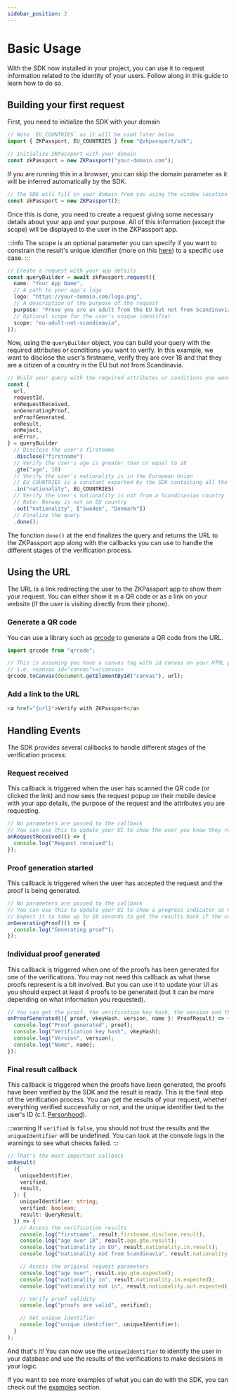```yaml
---
sidebar_position: 2
---
```


# Basic Usage

With the SDK now installed in your project, you can use it to request information related to the identity of your users. Follow along in this guide to learn how to do so.

## Building your first request

First, you need to initialize the SDK with your domain

```typescript
// Note `EU_COUNTRIES` as it will be used later below
import { ZKPassport, EU_COUNTRIES } from "@zkpassport/sdk";

// Initialize ZKPassport with your domain
const zkPassport = new ZKPassport("your-domain.com");
```

If you are running this in a browser, you can skip the domain parameter as it will be inferred automatically by the SDK.

```typescript
// The SDK will fill in your domain from you using the window location object behind the scenes
const zkPassport = new ZKPassport();
```

Once this is done, you need to create a request giving some necessary details about your app and your purpose.
All of this information (except the scope) will be displayed to the user in the ZKPassport app.

:::info
The scope is an optional parameter you can specify if you want to constrain the result's unique identifier (more on this [here](../examples/personhood)) to a specific use case.
:::

```typescript
// Create a request with your app details
const queryBuilder = await zkPassport.request({
  name: "Your App Name",
  // A path to your app's logo
  logo: "https://your-domain.com/logo.png",
  // A description of the purpose of the request
  purpose: "Prove you are an adult from the EU but not from Scandinavia",
  // Optional scope for the user's unique identifier
  scope: "eu-adult-not-scandinavia",
});
```

Now, using the `queryBuilder` object, you can build your query with the required attributes or conditions you want to verify. In this example, we want to disclose the user's firstname, verify they are over 18 and that they are a citizen of a country in the EU but not from Scandinavia.

```typescript
// Build your query with the required attributes or conditions you want to verify
const {
  url,
  requestId,
  onRequestReceived,
  onGeneratingProof,
  onProofGenerated,
  onResult,
  onReject,
  onError,
} = queryBuilder
  // Disclose the user's firstname
  .disclose("firstname")
  // Verify the user's age is greater than or equal to 18
  .gte("age", 18)
  // Verify the user's nationality is in the European Union
  // EU_COUNTRIES is a constant exported by the SDK containing all the EU countries
  .in("nationality", EU_COUNTRIES)
  // Verify the user's nationality is not from a Scandinavian country
  // Note: Norway is not an EU country
  .out("nationality", ["Sweden", "Denmark"])
  // Finalize the query
  .done();
```

The function `done()` at the end finalizes the query and returns the URL to the ZKPassport app along with the callbacks you can use to handle the different stages of the verification process.

## Using the URL

The URL is a link redirecting the user to the ZKPassport app to show them your request. You can either show it in a QR code or as a link on your website (if the user is visiting directly from their phone).

### Generate a QR code

You can use a library such as [qrcode](https://www.npmjs.com/package/qrcode) to generate a QR code from the URL.

```typescript
import qrcode from "qrcode";

// This is assuming you have a canvas tag with id canvas on your HTML page
// i.e. <canvas id="canvas"></canvas>
qrcode.toCanvas(document.getElementById("canvas"), url);
```

### Add a link to the URL

```html
<a href="{url}">Verify with ZKPassport</a>
```

## Handling Events

The SDK provides several callbacks to handle different stages of the verification process:

### Request received

This callback is triggered when the user has scanned the QR code (or clicked the link) and now sees the request popup on their mobile device with your app details, the purpose of the request and the attributes you are requesting.

```typescript
// No parameters are passed to the callback
// You can use this to update your UI to show the user you know they received the request
onRequestReceived(() => {
  console.log("Request received");
});
```

### Proof generation started

This callback is triggered when the user has accepted the request and the proof is being generated.

```typescript
// No parameters are passed to the callback
// You can use this to update your UI to show a progress indicator as now the proof is being generated
// Expect it to take up to 10 seconds to get the results back if the connection is decent
onGeneratingProof(() => {
  console.log("Generating proof");
});
```

### Individual proof generated

This callback is triggered when one of the proofs has been generated for one of the verifications.
You may not need this callback as what these proofs represent is a bit involved. But you can use it to update your UI as you should expect at least 4 proofs to be generated (but it can be more depending on what information you requested).

```typescript
// You can get the proof, the verification key hash, the version and the name of the proof
onProofGenerated(({ proof, vkeyHash, version, name }: ProofResult) => {
  console.log("Proof generated", proof);
  console.log("Verification key hash", vkeyHash);
  console.log("Version", version);
  console.log("Name", name);
});
```

### Final result callback

This callback is triggered when the proofs have been generated, the proofs have been verified by the SDK and the result is ready. This is the final step of the verification process. You can get the results of your request, whether everything verified successfully or not, and the unique identifier tied to the user's ID (c.f. [Personhood](../examples/personhood)).

:::warning
If `verified` is `false`, you should not trust the results and the `uniqueIdentifier` will be undefined. You can look at the console logs in the warnings to see what checks failed.
:::

```typescript
// That's the most important callback
onResult(
  ({
    uniqueIdentifier,
    verified,
    result,
  }: {
    uniqueIdentifier: string;
    verified: boolean;
    result: QueryResult;
  }) => {
    // Access the verification results
    console.log("firstname", result.firstname.disclose.result);
    console.log("age over 18", result.age.gte.result);
    console.log("nationality in EU", result.nationality.in.result);
    console.log("nationality not from Scandinavia", result.nationality.out.result);

    // Access the original request parameters
    console.log("age over", result.age.gte.expected);
    console.log("nationality in", result.nationality.in.expected);
    console.log("nationality not in", result.nationality.out.expected);

    // Verify proof validity
    console.log("proofs are valid", verified);

    // Get unique identifier
    console.log("unique identifier", uniqueIdentifier);
  }
);
```

And that's it! You can now use the `uniqueIdentifier` to identify the user in your database and use the results of the verifications to make decisions in your logic.

If you want to see more examples of what you can do with the SDK, you can check out the [examples](../examples) section.
